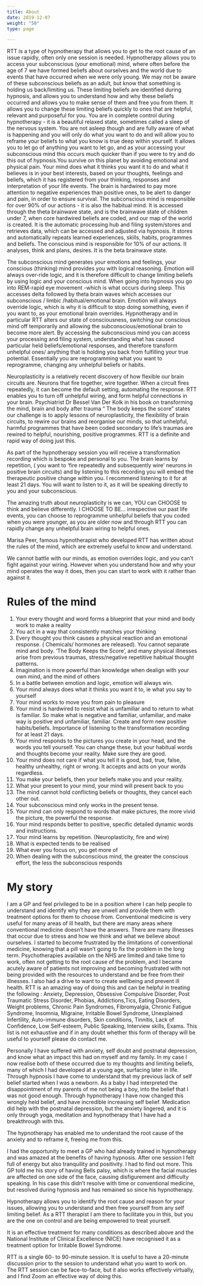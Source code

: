 ```yaml
---
title: About
date: 2019-12-07
weight: "50"
type: page

---
```

RTT is a type of hypnotherapy that allows you to get to the root cause of an issue rapidly, often only one session is needed. Hypnotherapy allows you to access your subconscious (your emotional) mind, where often before the age of 7 we have formed beliefs about ourselves and the world due to events that have occurred when we were only young. We may not be aware of these subconscious beliefs as an adult, but know that something is holding us back/limiting us. These limiting beliefs are identified during hypnosis, and allows you to understand how and why these beliefs occurred and allows you to make sense of them and free you from them. It allows you to change these limiting beliefs quickly to ones that are helpful, relevant and purposeful for you. You are in complete control during hypnotherapy - it is a beautiful relaxed state, sometimes called a sleep of the nervous system. You are not asleep though and are fully aware of what is happening and you will only do what you want to do and will allow you to reframe your beliefs to what you know is true deep within yourself. It allows you to let go of anything you want to let go, and as your accessing your subconscious mind this occurs much quicker than if you were to try and do this out of hypnosis.You survive on this planet by avoiding emotional and physical pain. Your mind does what it thinks you want it to do and what it believes is in your best interests, based on your thoughts, feelings and beliefs, which it has registered from your thinking, responses and interpretation of your life events. The brain is hardwired to pay more attention to negative experiences than positive ones, to be alert to danger and pain, in order to ensure survival. The subconscious mind is responsible for over 90% of our actions - it is also the habitual mind. It is accessed through the theta brainwave state, and is the brainwave state of children under 7, when core hardwired beliefs are coded, and our map of the world is created. It is the automatic processing hub and filing system/stores and retrieves data, which can be accessed and adjusted via hypnosis. It stores and automatically repeats learned experiences, skills, habits, programmes and beliefs. The conscious mind is responsible for 10% of our actions. It analyses, think and plans, desires. It is the beta brainwave state.

The subconscious mind generates your emotions and feelings, your conscious (thinking) mind provides you with logical reasoning. Emotion will always over-ride logic, and it is therefore difficult to change limiting beliefs by using logic and your conscious mind. When going into hypnosis you go into REM-rapid eye movement -which is what occurs during sleep. This accesses delta followed by theta brain waves which accesses our subconscious / limbic /habitual/emotional brain. Emotion will always override logic, which is why it is difficult to stop doing something, even if you want to, as your emotional brain overrides. Hypnotherapy and in particular RTT alters our state of consciousness, switching our conscious mind off temporarily and allowing the subconscious/emotional brain to become more alert. By accessing the subconscious mind you can access your processing and filing system, understanding what has caused particular held beliefs/emotional responses, and therefore transform unhelpful ones/ anything that is holding you back from fulfilling your true potential. Essentially you are reprogramming what you want to reprogramme, changing any unhelpful beliefs or habits.

Neuroplasticity is a relatively recent discovery of how flexible our brain circuits are. Neurons that fire together, wire together. When a circuit fires repeatedly, it can become the default setting, automating the response. RTT enables you to turn off unhelpful wiring, and form helpful connections in your brain. Psychiatrist Dr Bessel Van Der Kolk in his book on transforming the mind, brain and body after trauma “ The body keeps the score” states our challenge is to apply lessons of neuroplasticity, the flexibility of brain circuits, to rewire our brains and reorganise our minds, so that unhelpful, harmful programmes that have been coded secondary to life’s traumas are rewired to helpful, nourishing, positive programmes. RTT is a definite and rapid way of doing just this.

As part of the hypnotherapy session you will receive a transformation recording which is bespoke and personal to you. The brain learns by repetition, ( you want to ‘fire repeatedly and subsequently wire’ neurons in positive brain circuits) and by listening to this recording you will embed the therapeutic positive change within you. I recommend listening to it for at least 21 days. You will want to listen to it, as it will be speaking directly to you and your subconscious.

The amazing truth about neuroplasticity is we can, YOU can CHOOSE to think and believe differently. I CHOOSE TO BE… irrespective our past life events, you can choose to reprogramme unhelpful beliefs that you coded when you were younger, as you are older now and through RTT you can rapidly change any unhelpful brain wiring to helpful ones.

Marisa Peer, famous hypnotherapist who developed RTT has written about the rules of the mind, which are extremely useful to know and understand.

We cannot battle with our minds, as emotion overrides logic, and you can’t fight against your wiring. However when you understand how and why your mind operates the way it does, then you can start to work with it rather than against it.

# Rules of the mind

1. Your every thought and word forms a blueprint that your mind and body work to make a reality
2. You act in a way that consistently matches your thinking
3. Every thought you think causes a physical reaction and an emotional response. ( Chemicals/ hormones are released). You cannot separate mind and body. ‘The Body Keeps the Score’, and many physical illnesses arise from previous traumas, stress/negative repetitive habitual thought patterns.
4. Imagination is more powerful than knowledge when dealign with your own mind, and the mind of others
5. In a battle between emotion and logic, emotion will always win.
6. Your mind always does what it thinks you want it to, ie what you say to yourself
7. Your mind works to move you from pain to pleasure
8.  Your mind is hardwired to resist what is unfamiliar and to return to what is familiar. So make what is negative and familiar, unfamiliar, and make way is positive and unfamiliar, familiar. Create and form new positive habits/beliefs. Importance of listening to the transformation recording for at least 21 days.
9. Your mind responds to the pictures you create in your head, and the words you tell yourself. You can change these, but your habitual words and thoughts become your reality. Make sure they are good.
10. Your mind does not care if what you tell it is good, bad, true, false, healthy unhealthy, right or wrong. It accepts and acts on your words regardless.
11. You make your beliefs, then your beliefs make you and your reality.
12. What your present to your mind, your mind will present back to you
13. The mind cannot hold conflicting beliefs or thoughts, they cancel each other out.
14. Your subconscious mind only works in the present tense.
15. Your mind can only respond to words that make pictures, the more vivid the picture, the powerful the response.
16. Your mind responds better to positive, specific detailed dynamic words and instructions.
17. Your mind learns by repetition. (Neuroplasticity, fire and wire)
18. What is expected tends to be realised
19. What ever you focus on, you get more of
20. When dealing with the subconscious mind, the greater the conscious effort, the less the subconscious responds

# My story

I am a GP and feel privileged to be in a position where I can help people to understand and identify why they are unwell and provide them with treatment options for them to choose from. Conventional medicine is very useful for many areas of ill health, but there are many areas where conventional medicine doesn’t have the answers. There are many illnesses that occur due to stress and how we think and what we believe about ourselves. I started to become frustrated by the limitations of conventional medicine, knowing that a pill wasn’t going to fix the problem in the long term. Psychotherapies available on the NHS are limited and take time to work, often not getting to the root cause of the problem, and I became acutely aware of patients not improving and becoming frustrated with not being provided with the resources to understand and be free from their illnesses. I also had a drive to want to create wellbeing and prevent ill health. RTT is an amazing way of doing this and can be helpful in treating the following : Anxiety, Depression, Obsessive Compulsive Disorder, Post Traumatic Stress Disorder, Phobias, Addictions,Tics, Eating Disorders, Weight problems, Chronic Pain Syndromes, Fibromyalgia, Chronic Fatigue Syndrome, Insomnia, Migraine, Irritable Bowel Syndrome, Unexplained Infertility, Auto-immune disorders, Skin conditions, Tinnitis, Lack of Confidence, Low Self-esteem, Public Speaking, Interview skills, Exams. This list is not exhaustive and if in any doubt whether this form of therapy will be useful to yourself please do contact me.

Personally I have suffered with anxiety, self doubt and postnatal depression, and know what an impact this had on myself and my family. In my case I now realise both of these occurred due to my thoughts and limiting beliefs, many of which I had developed at a young age, surfacing later in life. Through hypnosis I have come to understand that my previous lack of self belief started when I was a newborn. As a baby I had interpreted the disappointment of my parents of me not being a boy, into the belief that I was not good enough. Through hypnotherapy I have now changed this wrongly held belief, and have incredible increasing self belief. Medication did help with the postnatal depression, but the anxiety lingered, and it is only through yoga, meditation and hypnotherapy that I have had a breakthrough with this. 

The hypnotherapy has enabled me to understand the root cause of the anxiety and to reframe it, freeing me from this.

I had the opportunity to meet a GP who had already trained in hypnotherapy and was amazed at the benefits of having hypnosis. After one session I felt full of energy but also tranquility and positivity. I had to find out more. This GP told me his story of having Bells palsy, which is where the facial muscles are affected on one side of the face, causing disfigurement and difficulty speaking. In his case this didn’t resolve with time or conventional medicine, but resolved during hypnosis and has remained so since his hypnotherapy.

Hypnotherapy allows you to identify the root cause and reason for your issues, allowing you to understand and then free yourself from any self limiting belief. As a RTT therapist I am there to facilitate you in this, but you are the one on control and are being empowered to treat yourself. 

It is an effective treatment for many conditions as described above and the National Institute of Clinical Excellence (NICE) have recognised it as a treatment option for Irritable Bowel Syndrome. 

RTT is a single 60- to 90-minute session. It is useful to have a 20-minute discussion prior to the session to understand what you want to work on. The RTT session can be face-to-face, but it also works effectively virtually, and I find Zoom an effective way of doing this.